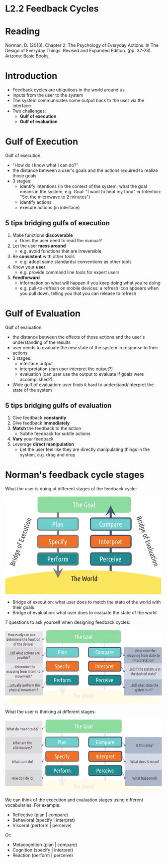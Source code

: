 # L2.2 Feedback Cycles

# Reading

Norman, D. (2013). Chapter 2: The Psychology of Everyday Actions. In The Design of Everyday Things: Revised and Expanded Edition. (pp. 37-73). Arizona: Basic Books.

# Introduction

- Feedback cycles are ubiquitous in the world around us
- Inputs from the user to the system
- The system communicates some output back to the user via the interface
- Two challenges:
    - **Gulf of execution**
    - **Gulf of evaluation**

# Gulf of Execution

Gulf of execution: 
- "How do I know what I can do?"
- the distance between a user's goals and the actions required to realize those goals
- 3 stages:
    - identify intentions (in the context of the system; what the goal means in the system, e.g. Goal: "I want to heat my food" => Intention: "Set the microwave to 2 minutes")
    - identify actions
    - execute actions (in interface)

## 5 tips bridging gulfs of execution

1. Make functions **discoverable**
    - Does the user need to read the manual?
2. Let the user **mess around**
    - e.g. avoid functions that are irreversible
3. Be **consistent** with other tools
    - e.g. adopt same standards/ conventions as other tools
4. Know your **user**
    - e.g. provide command line tools for expert users
5. **Feedforward**
    - information on what will happen if you keep doing what you're doing
    - e.g. pull-to-refresh on mobile devices: a refresh icon appears when you pull down, telling you that you can release to refresh 

# Gulf of Evaluation

Gulf of evaluation:
- the distance between the effects of those actions and the user's understanding of the results
- user needs to evaluate the new state of the system in response to their actions
- 3 stages:
    - interface output
    - interpretation (can user interpret the output?)
    - evaluation (can user use the output to evaluate if goals were accomplished?)
- Wide gulf of evaluation: user finds it hard to understand/interpret the state of the system

## 5 tips bridging gulfs of evaluation

1. Give feedback **constantly**
2. Give feedback **immediately**
3. **Match** the feedback to the action
    - Subtle feedback for subtle actions
4. **Vary** your feedback
5. Leverage **direct manipulation**
    - Let the user feel like they are directly manipulating things in the system, e.g. drag and drop

# Norman's feedback cycle stages

What the user is doing at different stages of the feedback cycle:

![Alt text](image-2.png)

- Bridge of execution: what user does to match the state of the world with their goals
- Bridge of evaluation: what user does to evaluate the state of the world

7 questions to ask yourself when designing feedback cycles:

![Alt text](image-4.png)

What the user is thinking at different stages:

![Alt text](image-3.png)

We can think of the execution and evaluation stages using different vocabularies. For example:
- Reflective (plan | compare)
- Behavioral (specify | interpret)
- Visceral (perform | perceive)

Or:
- Metacognition (plan | compare)
- Cognition (specify | interpret)
- Reaction (perform | perceive)